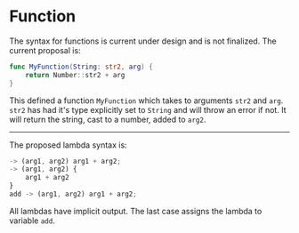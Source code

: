 # Function

The syntax for functions is current under design and is not finalized. The current proposal is:

```swift
func MyFunction(String: str2, arg) {
    return Number::str2 + arg
}
```

This defined a function `MyFunction` which takes to arguments `str2` and `arg`. `str2` has had it's type explicitly set to `String` and will throw an error if not. It will return the string, cast to a number, added to `arg2`.

---

The proposed lambda syntax is:

```js
-> (arg1, arg2) arg1 + arg2;
-> (arg1, arg2) {
    arg1 + arg2
}
add -> (arg1, arg2) arg1 + arg2;
```

All lambdas have implicit output. The last case assigns the lambda to variable `add`.